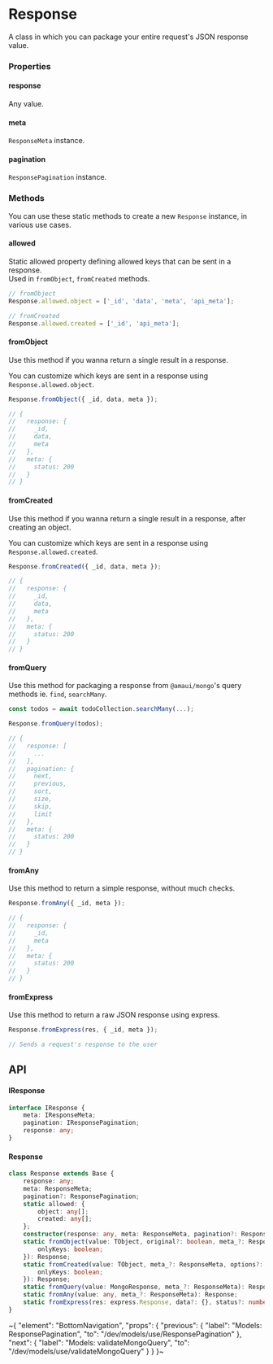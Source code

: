 
# Response

A class in which you can package your entire request's JSON response value.

### Properties

#### response

Any value.

#### meta

`ResponseMeta` instance.

#### pagination

`ResponsePagination` instance.

### Methods

You can use these static methods to create a new `Response` instance, in various use cases.

#### allowed

Static allowed property defining allowed keys that can be sent in a response. \
Used in `fromObject`, `fromCreated` methods.

```ts
// fromObject
Response.allowed.object = ['_id', 'data', 'meta', 'api_meta'];

// fromCreated
Response.allowed.created = ['_id', 'api_meta'];
```

#### fromObject

Use this method if you wanna return a single result in a response.

You can customize which keys are sent in a response using `Response.allowed.object`.

```ts
Response.fromObject({ _id, data, meta });

// {
//   response: {
//     _id,
//     data,
//     meta
//   },
//   meta: {
//     status: 200
//   }
// }
```

#### fromCreated

Use this method if you wanna return a single result in a response, after creating an object.

You can customize which keys are sent in a response using `Response.allowed.created`.

```ts
Response.fromCreated({ _id, data, meta });

// {
//   response: {
//     _id,
//     data,
//     meta
//   },
//   meta: {
//     status: 200
//   }
// }
```

#### fromQuery

Use this method for packaging a response from `@amaui/mongo`'s query methods ie. `find`, `searchMany`.

```ts
const todos = await todoCollection.searchMany(...);

Response.fromQuery(todos);

// {
//   response: [
//     ...
//   ],
//   pagination: {
//     next,
//     previous,
//     sort,
//     size,
//     skip,
//     limit
//   },
//   meta: {
//     status: 200
//   }
// }
```

#### fromAny

Use this method to return a simple response, without much checks.

```ts
Response.fromAny({ _id, meta });

// {
//   response: {
//     _id,
//     meta
//   },
//   meta: {
//     status: 200
//   }
// }
```

#### fromExpress

Use this method to return a raw JSON response using express.

```ts
Response.fromExpress(res, { _id, meta });

// Sends a request's response to the user
```

## API

#### IResponse

```ts
interface IResponse {
    meta: IResponseMeta;
    pagination: IResponsePagination;
    response: any;
}
```

#### Response

```ts
class Response extends Base {
    response: any;
    meta: ResponseMeta;
    pagination?: ResponsePagination;
    static allowed: {
        object: any[];
        created: any[];
    };
    constructor(response: any, meta: ResponseMeta, pagination?: ResponsePagination);
    static fromObject(value: TObject, original?: boolean, meta_?: ResponseMeta, options?: {
        onlyKeys: boolean;
    }): Response;
    static fromCreated(value: TObject, meta_?: ResponseMeta, options?: {
        onlyKeys: boolean;
    }): Response;
    static fromQuery(value: MongoResponse, meta_?: ResponseMeta): Response;
    static fromAny(value: any, meta_?: ResponseMeta): Response;
    static fromExpress(res: express.Response, data?: {}, status?: number): express.Response<any, Record<string, any>>;
}
```


~{
  "element": "BottomNavigation",
  "props": {
    "previous": {
      "label": "Models: ResponsePagination",
      "to": "/dev/models/use/ResponsePagination"
    },
    "next": {
      "label": "Models: validateMongoQuery",
      "to": "/dev/models/use/validateMongoQuery"
    }
  }
}~
